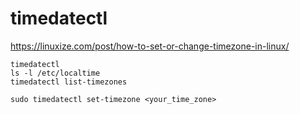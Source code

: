 # timedatectl 


https://linuxize.com/post/how-to-set-or-change-timezone-in-linux/


```
timedatectl
ls -l /etc/localtime
timedatectl list-timezones

sudo timedatectl set-timezone <your_time_zone>

```